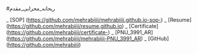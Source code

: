 #ریحانه_محرابی_مقدم


_ [SOP] (https://github.com/mehrabiiii/mehrabiiii.github.io-sop-)
_ [Resume] (https://github.com/mehrabiiii/resume.github.io)
_ [Certificate] (https://github.com/mehrabiiii/certificate-)
_ [PNU_3991_AR] (https://github.com/mehrabiiii/mehrabiiii-PNU_3991_AR)
_ [GitHub] (https://github.com/mehrabiiii)
